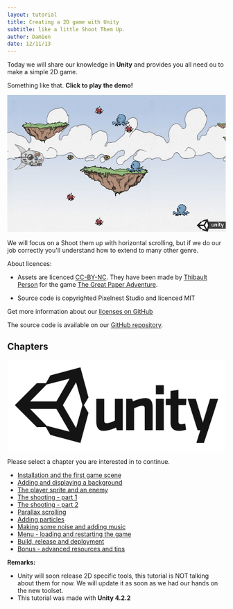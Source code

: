 ```yaml
---
layout: tutorial
title: Creating a 2D game with Unity
subtitle: like a little Shoot Them Up.
author: Damien
date: 12/11/13
---
```


Today we will share our knowledge in **Unity** and provides you all need ou  to make a simple 2D game.

Something like that. **Click to play the demo!**

[  ![Tutorial result][result]  ][demo_link]

We will focus on a Shoot them up with horizontal scrolling, but if we do our job correctly you'll understand how to extend to many other genre.

About licences:

- Assets are licenced [CC-BY-NC](http://creativecommons.org/licenses/by-nc/2.0/fr/). They have been made by [Thibault Person](twitter.com/mrlapinou) for the game [The Great Paper Adventure](http://www.thegreatpaperadventure.com).

- Source code is copyrighted Pixelnest Studio and licenced MIT

Get more information about our [licenses on GitHub](https://github.com/pixelnest/2d-game-unity-tutorial/blob/master/LICENSE.md)


The source code is available on our [GitHub repository](https://github.com/pixelnest/2d-game-unity-tutorial).

## Chapters

[  ![Unity][unity_logo_url]  ][unity_logo_url]

Please select a chapter you are interested in to continue.

- [Installation and the first game scene](./part1-install-and-scene)
- [Adding and displaying a background](./part2-background-and-camera)
- [The player sprite and an enemy](./part3-player-and-enemies)
- [The shooting - part 1](./part4-shooting-101)
- [The shooting - part 2](./part5-shooting-102)
- [Parallax scrolling](./part6-parallax-scrolling)
- [Adding particles](./part7-particles)
- [Making some noise and adding music](./part8-sounds)
- [Menu - loading and restarting the game](./part9-menus)
- [Build, release and deployment](./part10-deployment)
- [Bonus - advanced resources and tips](./part11-bonus)

**Remarks:**

- Unity will soon release 2D specific tools, this tutorial is NOT talking about them for now. We will update it as soon as we had our hands on the new toolset.
- This tutorial was made with **Unity 4.2.2**

[unity_logo_url]: ./Unity.png
[result]: ./result.png
[demo_link]: ./demo/demo.html

